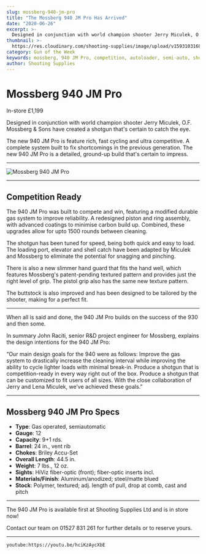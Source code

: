 ```yaml
---
slug: mossberg-940-jm-pro
title: "The Mossberg 940 JM Pro Has Arrived"
date: "2020-06-26"
excerpt: >-
  Designed in conjunction with world champion shooter Jerry Miculek, O.F. Mossberg & Sons have created a shotgun that's certain to catch the eye.
thumbnail: >-
  https://res.cloudinary.com/shooting-supplies/image/upload/v1593103168/Blog/mossberg-940-jm-pro-fb_tqy8k2.png
category: Gun of the Week
keywords: mossberg, 940 JM Pro, competition, autoloader, semi-auto, shotgun
author: Shooting Supplies
---
```


# **Mossberg 940 JM Pro**

In-store £1,199

Designed in conjunction with world champion shooter Jerry Miculek, O.F. Mossberg & Sons have created a shotgun that's certain to catch the eye.

The new 940 JM Pro is feature rich, fast cycling and ultra competitive. A complete system built to fix shortcomings in the previous generation. The new 940 JM Pro is a detailed, ground-up build that's certain to impress.

---

![Mossberg 940 JM Pro](https://res.cloudinary.com/shooting-supplies/image/upload/v1593090732/Blog/Mossberg-940-JM-Pro_sia58l.webp)

---

## **Competition Ready**

The 940 JM Pro was built to compete and win, featuring a modified durable gas system to improve reliability. A redesigned piston and ring assembly, with advanced coatings to minimise carbon build up. Combined, these upgrades allow for upto 1500 rounds between cleaning.

The shotgun has been tuned for speed, being both quick and easy to load. The loading port, elevator and shell catch have been adapted by Miculek and Mossberg to eliminate the potential for snagging and pinching.

There is also a new slimmer hand guard that fits the hand well, which features Mossberg's patent-pending textured pattern and provides just the right level of grip. The pistol grip also has the same new texture pattern.

The buttstock is also improved and has been designed to be tailored by the shooter, making for a perfect fit.

---

When all is said and done, the 940 JM Pro builds on the success of the 930 and then some.

In summary John Raciti, senior R&D project engineer for Mossberg, explains the design intentions for the 940 JM Pro:

“Our main design goals for the 940 were as follows: Improve the gas system to drastically increase the cleaning interval while improving the ability to cycle lighter loads with minimal break-in. Produce a shotgun that is competition-ready in every way right out of the box. Produce a shotgun that can be customized to fit users of all sizes. With the close collaboration of Jerry and Lena Miculek, we’ve achieved these goals.”

---

## **Mossberg 940 JM Pro Specs**

- **Type**: Gas operated, semiautomatic
- **Gauge**: 12
- **Capacity**: 9+1 rds.
- **Barrel**: 24 in., vent rib
- **Chokes**: Briley Accu-Set
- **Overall Length**: 44.5 in.
- **Weight**: 7 lbs., 12 oz.
- **Sights**: HiViz fiber-optic (front); fiber-optic inserts incl.
- **Materials/Finish**: Aluminum/anodized; steel/matte blued
- **Stock**: Polymer, textured; adj. length of pull, drop at comb, cast and pitch

---

The 940 JM Pro is available first at Shooting Supplies Ltd and is in store now!

Contact our team on 01527 831 261 for further details or to reserve yours.

---

`youtube:https://youtu.be/hciKzAycXbE`
